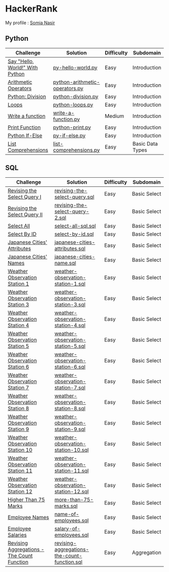 # HackerRank
My profile : [Somia Nasir](https://www.hackerrank.com/somianasir54)
## Python

|Challenge|Solution|Difficulty|Subdomain|
|---------|--------|----------|---------|
|[Say "Hello, World!" With Python](https://www.hackerrank.com/challenges/py-hello-world/problem)|[py-hello-world.py](https://github.com/SomiaNasir/HackerRank/blob/main/Python/01.%20Introduction/001.%20py-hello-world.py)|Easy|Introduction|
|[Arithmetic Operators](https://www.hackerrank.com/challenges/python-arithmetic-operators/problem)|[python-arithmetic-operators.py](https://github.com/SomiaNasir/HackerRank/blob/main/Python/01.%20Introduction/002.%20python-arithmetic-operators.py)|Easy|Introduction|
|[Python: Division](https://www.hackerrank.com/challenges/python-division/problem)|[python-division.py](https://github.com/SomiaNasir/HackerRank/blob/main/Python/01.%20Introduction/003.%20python-division.py)|Easy|Introduction|
|[Loops](https://www.hackerrank.com/challenges/python-loops/problem)|[python-loops.py](https://github.com/SomiaNasir/HackerRank/blob/main/Python/01.%20Introduction/004.%20python-loops.py)|Easy|Introduction|
|[Write a function](https://www.hackerrank.com/challenges/write-a-function/problem)|[write-a-function.py](https://github.com/SomiaNasir/HackerRank/blob/main/Python/01.%20Introduction/005.%20write-a-function.py)|Medium|Introduction|
|[Print Function](https://www.hackerrank.com/challenges/python-print/problem)|[python-print.py](https://github.com/SomiaNasir/HackerRank/blob/main/Python/01.%20Introduction/006.%20python-print.py)|Easy|Introduction|
|[Python If-Else](https://www.hackerrank.com/challenges/py-if-else/problem)|[py-if-else.py](https://github.com/SomiaNasir/HackerRank/blob/main/Python/01.%20Introduction/007.%20py-if-else.py)|Easy|Introduction|
|[List Comprehensions](https://www.hackerrank.com/challenges/list-comprehensions/problem)|[list-comprehensions.py](https://github.com/SomiaNasir/HackerRank/blob/main/Python/02.%20Basic%20Data%20Types/001.%20list-comprehensions.py)|Easy|Basic Data Types|


## SQL

|Challenge|Solution|Difficulty|Subdomain|
|---------|--------|----------|---------|
|[Revising the Select Query I](https://www.hackerrank.com/challenges/revising-the-select-query/problem)|[revising-the-select-query.sql](https://github.com/SomiaNasir/HackerRank/blob/main/SQL/01.%20Basic%20Select/001.%20revising-the-select-query.sql)|Easy|Basic Select|  
|[Revising the Select Query II](https://www.hackerrank.com/challenges/revising-the-select-query-2/problem)|[revising-the-select-query-2.sql](https://github.com/SomiaNasir/HackerRank/blob/main/SQL/01.%20Basic%20Select/002.%20revising-the-select-query-2.sql)|Easy|Basic Select|
|[Select All](https://www.hackerrank.com/challenges/select-all-sql/problem)|[select-all-sql.sql](https://github.com/SomiaNasir/HackerRank/blob/main/SQL/01.%20Basic%20Select/003.%20select-all-sql.sql)|Easy|Basic Select|
|[Select By ID](https://www.hackerrank.com/challenges/select-by-id/problem)|[select-by-id.sql](https://github.com/SomiaNasir/HackerRank/blob/main/SQL/01.%20Basic%20Select/004.%20select-by-id.sql)|Easy|Basic Select|
|[Japanese Cities' Attributes](https://www.hackerrank.com/challenges/japanese-cities-attributes/problem)|[japanese-cities-attributes.sql](https://github.com/SomiaNasir/HackerRank/blob/main/SQL/01.%20Basic%20Select/005.%20japanese-cities-attributes.sql)|Easy|Basic Select|
|[Japanese Cities' Names](https://www.hackerrank.com/challenges/japanese-cities-name/problem)|[japanese-cities-name.sql](https://github.com/SomiaNasir/HackerRank/blob/main/SQL/01.%20Basic%20Select/006.%20japanese-cities-name.sql)|Easy|Basic Select|
|[Weather Observation Station 1](https://www.hackerrank.com/challenges/weather-observation-station-1/problem)|[weather-observation-station-1.sql](https://github.com/SomiaNasir/HackerRank/blob/main/SQL/01.%20Basic%20Select/007.%20weather-observation-station-1.sql)|Easy|Basic Select|
|[Weather Observation Station 3](https://www.hackerrank.com/challenges/weather-observation-station-3/problem)|[weather-observation-station-3.sql](https://github.com/SomiaNasir/HackerRank/blob/main/SQL/01.%20Basic%20Select/008.%20weather-observation-station-3.sql)|Easy|Basic Select|
|[Weather Observation Station 4](https://www.hackerrank.com/challenges/weather-observation-station-4/problem)|[weather-observation-station-4.sql](https://github.com/SomiaNasir/HackerRank/blob/main/SQL/01.%20Basic%20Select/009.%20weather-observation-station-4.sql)|Easy|Basic Select|
|[Weather Observation Station 5](https://www.hackerrank.com/challenges/weather-observation-station-5/problem)|[weather-observation-station-5.sql](https://github.com/SomiaNasir/HackerRank/blob/main/SQL/01.%20Basic%20Select/010.%20weather-observation-station-5.sql)|Easy|Basic Select|
|[Weather Observation Station 6](https://www.hackerrank.com/challenges/weather-observation-station-6/problem)|[weather-observation-station-6.sql](https://github.com/SomiaNasir/HackerRank/blob/main/SQL/01.%20Basic%20Select/011.%20weather-observation-station-6.sql)|Easy|Basic Select|
|[Weather Observation Station 7](https://www.hackerrank.com/challenges/weather-observation-station-7/problem)|[weather-observation-station-7.sql](https://github.com/SomiaNasir/HackerRank/blob/main/SQL/01.%20Basic%20Select/012.%20weather-observation-station-7.sql)|Easy|Basic Select|
|[Weather Observation Station 8](https://www.hackerrank.com/challenges/weather-observation-station-8/problem)|[weather-observation-station-8.sql](https://github.com/SomiaNasir/HackerRank/blob/main/SQL/01.%20Basic%20Select/013.%20weather-observation-station-8.sql)|Easy|Basic Select|
|[Weather Observation Station 9](https://www.hackerrank.com/challenges/weather-observation-station-9/problem)|[weather-observation-station-9.sql](https://github.com/SomiaNasir/HackerRank/blob/main/SQL/01.%20Basic%20Select/014.%20weather-observation-station-9.sql)|Easy|Basic Select|
|[Weather Observation Station 10](https://www.hackerrank.com/challenges/weather-observation-station-10/problem)|[weather-observation-station-10.sql](https://github.com/SomiaNasir/HackerRank/blob/main/SQL/01.%20Basic%20Select/015.%20weather-observation-station-10.sql)|Easy|Basic Select|
|[Weather Observation Station 11](https://www.hackerrank.com/challenges/weather-observation-station-11/problem)|[weather-observation-station-11.sql](https://github.com/SomiaNasir/HackerRank/blob/main/SQL/01.%20Basic%20Select/016.%20weather-observation-station-11.sql)|Easy|Basic Select|
|[Weather Observation Station 12](https://www.hackerrank.com/challenges/weather-observation-station-12/problem)|[weather-observation-station-12.sql](https://github.com/SomiaNasir/HackerRank/blob/main/SQL/01.%20Basic%20Select/017.%20weather-observation-station-12.sql)|Easy|Basic Select|
|[Higher Than 75 Marks](https://www.hackerrank.com/challenges/more-than-75-marks/problem)|[more-than-75-marks.sql](https://github.com/SomiaNasir/HackerRank/blob/main/SQL/01.%20Basic%20Select/018.%20more-than-75-marks.sql)|Easy|Basic Select|
|[Employee Names](https://www.hackerrank.com/challenges/name-of-employees/problem)|[name-of-employees.sql](https://github.com/SomiaNasir/HackerRank/blob/main/SQL/01.%20Basic%20Select/019.%20name-of-employees.sql)|Easy|Basic Select|
|[Employee Salaries](https://www.hackerrank.com/challenges/salary-of-employees/problem)|[salary-of-employees.sql](https://github.com/SomiaNasir/HackerRank/blob/main/SQL/01.%20Basic%20Select/020.%20salary-of-employees.sql)|Easy|Basic Select|
|[Revising Aggregations - The Count Function](https://www.hackerrank.com/challenges/revising-aggregations-the-count-function/problem)|[revising-aggregations-the-count-function.sql](https://github.com/SomiaNasir/HackerRank/blob/main/SQL/02.%20Aggregation/001.%20revising-aggregations-the-count-function)|Easy|Aggregation|
